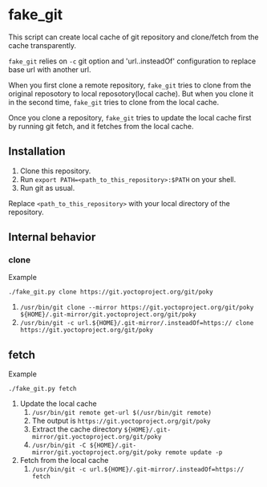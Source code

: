 # fake_git

This script can create local cache of git repository and clone/fetch from the cache transparently.

`fake_git` relies on `-c` git option and 'url.<base>.insteadOf' configuration to replace base url with another url.

When you first clone a remote repository, `fake_git` tries to clone from the original reposotory to local reposotory(local cache).
But when you clone it in the second time, `fake_git` tries to clone from the local cache.

Once you clone a repository, `fake_git` tries to update the local cache first by running git fetch, and it fetches from the local cache.

## Installation

1. Clone this repository.
2. Run `export PATH=<path_to_this_repository>:$PATH` on your shell.
3. Run git as usual.

Replace `<path_to_this_repository>` with your local directory of the repository.

## Internal behavior

### clone

Example

```
./fake_git.py clone https://git.yoctoproject.org/git/poky
```

1. `/usr/bin/git clone --mirror https://git.yoctoproject.org/git/poky ${HOME}/.git-mirror/git.yoctoproject.org/git/poky`
2. `/usr/bin/git -c url.${HOME}/.git-mirror/.insteadOf=https:// clone https://git.yoctoproject.org/git/poky`

## fetch

Example

```
./fake_git.py fetch
```

1. Update the local cache
    1. `/usr/bin/git remote get-url $(/usr/bin/git remote)`
    2. The output is `https://git.yoctoproject.org/git/poky`
    3. Extract the cache directory `${HOME}/.git-mirror/git.yoctoproject.org/git/poky`
    4. `/usr/bin/git -C ${HOME}/.git-mirror/git.yoctoproject.org/git/poky remote update -p`
2. Fetch from the local cache
    1. `/usr/bin/git -c url.${HOME}/.git-mirror/.insteadOf=https:// fetch`
